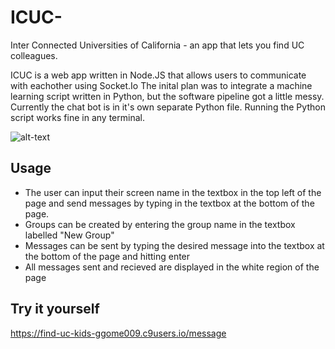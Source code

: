 # ICUC-
Inter Connected Universities of California - an app that lets you find UC colleagues.

ICUC is a web app written in Node.JS that allows users to communicate with eachother using Socket.Io
The inital plan was to integrate a machine learning script written in Python, but the software pipeline got a little messy.
Currently the chat bot is in it's own separate Python file. Running the Python script works fine in any terminal. 

![alt-text](https://challengepost-s3-challengepost.netdna-ssl.com/photos/production/software_photos/000/635/879/datas/gallery.jpg)

## Usage
* The user can input their screen name in the textbox in the top left of the page and send messages by typing in the textbox at the bottom of the page. 
* Groups can be created by entering the group name in the textbox labelled "New Group" 
* Messages can be sent by typing the desired message into the textbox at the bottom of the page and hitting enter
* All messages sent and recieved are displayed in the white region of the page

## Try it yourself

https://find-uc-kids-ggome009.c9users.io/message
